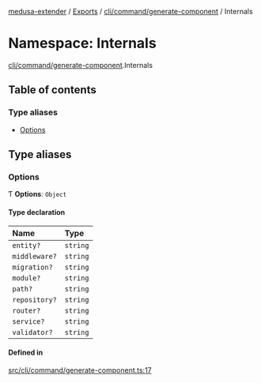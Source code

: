 [medusa-extender](../README.md) / [Exports](../modules.md) / [cli/command/generate-component](cli_command_generate_component.md) / Internals

# Namespace: Internals

[cli/command/generate-component](cli_command_generate_component.md).Internals

## Table of contents

### Type aliases

- [Options](cli_command_generate_component.Internals.md#options)

## Type aliases

### Options

Ƭ **Options**: `Object`

#### Type declaration

| Name | Type |
| :------ | :------ |
| `entity?` | `string` |
| `middleware?` | `string` |
| `migration?` | `string` |
| `module?` | `string` |
| `path?` | `string` |
| `repository?` | `string` |
| `router?` | `string` |
| `service?` | `string` |
| `validator?` | `string` |

#### Defined in

[src/cli/command/generate-component.ts:17](https://github.com/adrien2p/medusa-extender/blob/1c9ae69/src/cli/command/generate-component.ts#L17)
